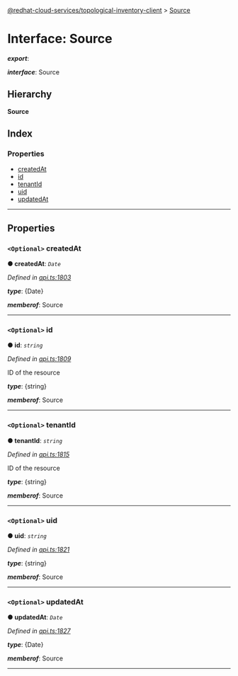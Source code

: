 [@redhat-cloud-services/topological-inventory-client](../README.md) > [Source](../interfaces/source.md)

# Interface: Source

*__export__*: 

*__interface__*: Source

## Hierarchy

**Source**

## Index

### Properties

* [createdAt](source.md#createdat)
* [id](source.md#id)
* [tenantId](source.md#tenantid)
* [uid](source.md#uid)
* [updatedAt](source.md#updatedat)

---

## Properties

<a id="createdat"></a>

### `<Optional>` createdAt

**● createdAt**: *`Date`*

*Defined in [api.ts:1803](https://github.com/RedHatInsights/javascript-clients/blob/master/packages/topological-inventory/api.ts#L1803)*

*__type__*: {Date}

*__memberof__*: Source

___
<a id="id"></a>

### `<Optional>` id

**● id**: *`string`*

*Defined in [api.ts:1809](https://github.com/RedHatInsights/javascript-clients/blob/master/packages/topological-inventory/api.ts#L1809)*

ID of the resource

*__type__*: {string}

*__memberof__*: Source

___
<a id="tenantid"></a>

### `<Optional>` tenantId

**● tenantId**: *`string`*

*Defined in [api.ts:1815](https://github.com/RedHatInsights/javascript-clients/blob/master/packages/topological-inventory/api.ts#L1815)*

ID of the resource

*__type__*: {string}

*__memberof__*: Source

___
<a id="uid"></a>

### `<Optional>` uid

**● uid**: *`string`*

*Defined in [api.ts:1821](https://github.com/RedHatInsights/javascript-clients/blob/master/packages/topological-inventory/api.ts#L1821)*

*__type__*: {string}

*__memberof__*: Source

___
<a id="updatedat"></a>

### `<Optional>` updatedAt

**● updatedAt**: *`Date`*

*Defined in [api.ts:1827](https://github.com/RedHatInsights/javascript-clients/blob/master/packages/topological-inventory/api.ts#L1827)*

*__type__*: {Date}

*__memberof__*: Source

___


